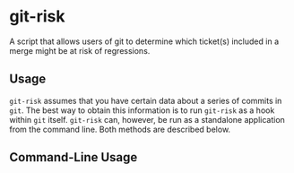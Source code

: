 git-risk
=====================

A script that allows users of git to determine which ticket(s) included in a merge might be at risk of regressions.

Usage
---------------------
`git-risk` assumes that you have certain data about a series of commits in
`git`. The best way to obtain this information is to run `git-risk` as a hook
within `git` itself. `git-risk` can, however, be run as a standalone application
from the command line. Both methods are described below.

Command-Line Usage
---------------------
